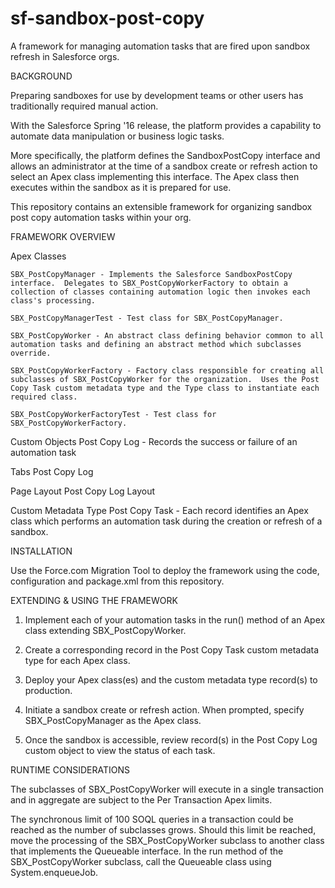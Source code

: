 # sf-sandbox-post-copy
A framework for managing automation tasks that are fired upon sandbox refresh in Salesforce orgs. 

BACKGROUND

Preparing sandboxes for use by development teams or other users has traditionally required manual action.  

With the Salesforce Spring '16 release, the platform provides a capability to automate data manipulation or business logic tasks.  

More specifically, the platform defines the SandboxPostCopy interface and allows an administrator at the time of a sandbox create or refresh action to select an Apex class implementing this interface.  The Apex class then executes within the sandbox as it is prepared for use.

This repository contains an extensible framework for organizing sandbox post copy automation tasks within your org.

FRAMEWORK OVERVIEW

Apex Classes

	SBX_PostCopyManager - Implements the Salesforce SandboxPostCopy interface.  Delegates to SBX_PostCopyWorkerFactory to obtain a collection of classes containing automation logic then invokes each class's processing.

	SBX_PostCopyManagerTest - Test class for SBX_PostCopyManager.

	SBX_PostCopyWorker - An abstract class defining behavior common to all automation tasks and defining an abstract method which subclasses override.
	
	SBX_PostCopyWorkerFactory - Factory class responsible for creating all subclasses of SBX_PostCopyWorker for the organization.  Uses the Post Copy Task custom metadata type and the Type class to instantiate each required class.  

	SBX_PostCopyWorkerFactoryTest - Test class for SBX_PostCopyWorkerFactory.


Custom Objects
	Post Copy Log - Records the success or failure of an automation task

Tabs
	Post Copy Log
	
Page Layout
	Post Copy Log Layout
	
Custom Metadata Type
  Post Copy Task - Each record identifies an Apex class which performs an automation task during the creation or refresh of a sandbox. 

INSTALLATION

Use the Force.com Migration Tool to deploy the framework using the code, configuration and package.xml from this repository. 


EXTENDING & USING THE FRAMEWORK

1. Implement each of your automation tasks in the run() method of an Apex class extending SBX_PostCopyWorker.

2. Create a corresponding record in the Post Copy Task custom metadata type for each Apex class.

3. Deploy your Apex class(es) and the custom metadata type record(s) to production.

4. Initiate a sandbox create or refresh action.  When prompted, specify SBX_PostCopyManager as the Apex class.

5. Once the sandbox is accessible, review record(s) in the Post Copy Log custom object to view the status of each task.
 

RUNTIME CONSIDERATIONS
 
The subclasses of SBX_PostCopyWorker will execute in a single transaction and in aggregate are subject to the Per Transaction Apex limits.
 
The synchronous limit of 100 SOQL queries in a transaction could be reached as the number of subclasses grows.  Should this limit be reached, move the processing of the SBX_PostCopyWorker subclass to another class that implements the Queueable interface.  In the run method of the SBX_PostCopyWorker subclass, call the Queueable class using System.enqueueJob.  

